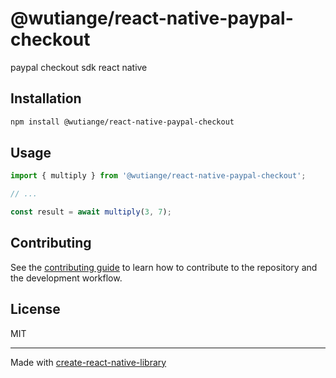 # @wutiange/react-native-paypal-checkout

paypal checkout sdk react native

## Installation

```sh
npm install @wutiange/react-native-paypal-checkout
```

## Usage

```js
import { multiply } from '@wutiange/react-native-paypal-checkout';

// ...

const result = await multiply(3, 7);
```

## Contributing

See the [contributing guide](CONTRIBUTING.md) to learn how to contribute to the repository and the development workflow.

## License

MIT

---

Made with [create-react-native-library](https://github.com/callstack/react-native-builder-bob)
